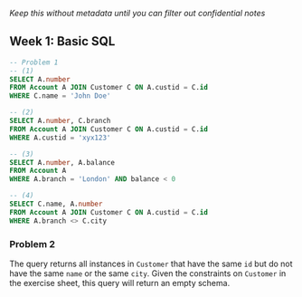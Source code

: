 *Keep this without metadata until you can filter out confidential notes*

## Week 1: Basic SQL

```sql
-- Problem 1
-- (1)
SELECT A.number
FROM Account A JOIN Customer C ON A.custid = C.id
WHERE C.name = 'John Doe'

-- (2)
SELECT A.number, C.branch
FROM Account A JOIN Customer C ON A.custid = C.id
WHERE A.custid = 'xyx123'

-- (3)
SELECT A.number, A.balance
FROM Account A
WHERE A.branch = 'London' AND balance < 0

-- (4)
SELECT C.name, A.number
FROM Account A JOIN Customer C ON A.custid = C.id
WHERE A.branch <> C.city
```

### Problem 2

The query returns all instances in `Customer` that have the same `id` but do not have the same `name` or the same `city`. Given the constraints on `Customer` in the exercise sheet, this query will return an empty schema.